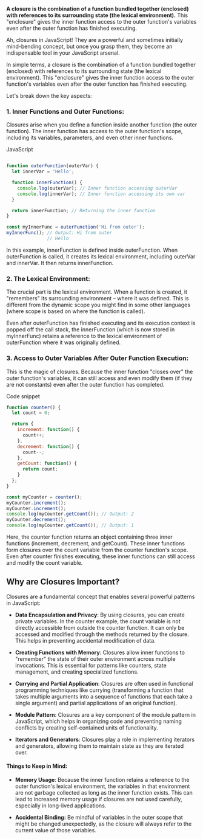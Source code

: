 **A closure is the combination of a function bundled together (enclosed) with references to its surrounding state (the lexical environment).** This "enclosure" gives the inner function access to the outer function's variables even after the outer function has finished executing.

Ah, closures in JavaScript! They are a powerful and sometimes initially mind-bending concept, but once you grasp them, they become an indispensable tool in your JavaScript arsenal.

In simple terms, a closure is the combination of a function bundled together (enclosed) with references to its surrounding state (the lexical environment). This "enclosure" gives the inner function access to the outer function's variables even after the outer function has finished executing.

Let's break down the key aspects:

### 1. Inner Functions and Outer Functions:

Closures arise when you define a function inside another function (the outer function). The inner function has access to the outer function's scope, including its variables, parameters, and even other inner functions.

JavaScript
```js

function outerFunction(outerVar) {
  let innerVar = 'Hello';

  function innerFunction() {
    console.log(outerVar); // Inner function accessing outerVar
    console.log(innerVar); // Inner function accessing its own var
  }

  return innerFunction; // Returning the inner function
}

const myInnerFunc = outerFunction('Hi from outer');
myInnerFunc(); // Output: Hi from outer
			   // Hello
```
In this example, innerFunction is defined inside outerFunction. When outerFunction is called, it creates its lexical environment, including outerVar and innerVar. It then returns innerFunction.

### 2. The Lexical Environment:

The crucial part is the lexical environment. When a function is created, it "remembers" its surrounding environment – where it was defined. This is different from the dynamic scope you might find in some other languages (where scope is based on where the function is called).

Even after outerFunction has finished executing and its execution context is popped off the call stack, the innerFunction (which is now stored in myInnerFunc) retains a reference to the lexical environment of outerFunction where it was originally defined.

### 3. Access to Outer Variables After Outer Function Execution:

This is the magic of closures. Because the inner function "closes over" the outer function's variables, it can still access and even modify them (if they are not constants) even after the outer function has completed.

Code snippet

```js
function counter() {
  let count = 0;

  return {
    increment: function() {
      count++;
    },
    decrement: function() {
      count--;
    },
    getCount: function() {
      return count;
    }
  };
}

const myCounter = counter();
myCounter.increment();
myCounter.increment();
console.log(myCounter.getCount()); // Output: 2
myCounter.decrement();
console.log(myCounter.getCount()); // Output: 1
```

Here, the counter function returns an object containing three inner functions (increment, decrement, and getCount). These inner functions form closures over the count variable from the counter function's scope. Even after counter finishes executing, these inner functions can still access and modify the count variable.

## Why are Closures Important?

Closures are a fundamental concept that enables several powerful patterns in JavaScript:

- **Data Encapsulation and Privacy**: By using closures, you can create private variables. In the counter example, the count variable is not directly accessible from outside the counter function. It can only be accessed and modified through the methods returned by the closure. This helps in preventing accidental modification of data.

- **Creating Functions with Memory**: Closures allow inner functions to "remember" the state of their outer environment across multiple invocations. This is essential for patterns like counters, state management, and creating specialized functions.

- **Currying and Partial Application**: Closures are often used in functional programming techniques like currying (transforming a function that takes multiple arguments into a sequence of functions that each take a single argument) and partial applications of an original function).

- **Module Pattern**: Closures are a key component of the module pattern in JavaScript, which helps in organizing code and preventing naming conflicts by creating self-contained units of functionality.

- **Iterators and Generators**: Closures play a role in implementing iterators and generators, allowing them to maintain state as they are iterated over.

#### Things to Keep in Mind:

- **Memory Usage**: Because the inner function retains a reference to the outer function's lexical environment, the variables in that environment are not garbage collected as long as the inner function exists. This can lead to increased memory usage if closures are not used carefully, especially in long-lived applications.

- **Accidental Binding:** Be mindful of variables in the outer scope that might be changed unexpectedly, as the closure will always refer to the current value of those variables.